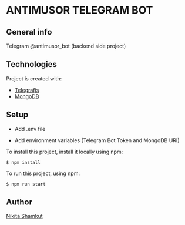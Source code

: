 # ANTIMUSOR TELEGRAM BOT

## General info

Telegram @antimusor_bot (backend side project)

## Technologies

Project is created with:

- [Telegrafjs](https://telegraf.js.org/#/)
- [MongoDB](https://mongodb.com/)

## Setup

- Add .env file

- Add environment variables (Telegram Bot Token and MongoDB URI)

To install this project, install it locally using npm:

```
$ npm install
```

To run this project, using npm:

```
$ npm run start
```

## Author

[Nikita Shamkut](https://github.com/nikitashamkut)
